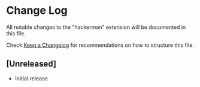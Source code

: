 # Change Log

All notable changes to the "hackerman" extension will be documented in this file.

Check [Keep a Changelog](http://keepachangelog.com/) for recommendations on how to structure this file.

## [Unreleased]

- Initial release
